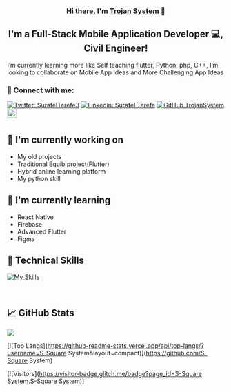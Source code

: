 

<p align="center">

</p>

<h3 align="center">
Hi there, I'm <a href="" target="_blank" rel="noreferrer">Trojan System</a> 👋
</h3>

<h2 align="center">
I'm a Full-Stack Mobile Application Developer 💻, Civil Engineer!
</h2> 

 I’m currently learning more like Self teaching flutter, Python, php, C++, I’m looking to collaborate on Mobile App Ideas and More Challenging App Ideas
### 🤝 Connect with me:
[![Twitter: SurafelTerefe3](https://img.shields.io/twitter/follow/SurafelTerefe3?style=social)](https://twitter.com/SurafelTerefe3)
[![Linkedin: Surafel Terefe](https://img.shields.io/badge/-Surafel-blue?style=flat-square&logo=Linkedin&logoColor=white&link=https://www.linkedin.com/in/surafel-terefe-3a7147181/)](https://www.linkedin.com/in/surafel-terefe-3a7147181/)
[![GitHub TrojanSystem](https://img.shields.io/github/followers/TrojanSystem?label=follow&style=social)](https://github.com/TrojanSystem)
<a href="https://www.instagram.com/ceng_sura/"><img align="left" src="https://raw.githubusercontent.com/yushi1007/yushi1007/main/images/instagram.svg" alt="Yu Shi | Instagram" width="21px"/></a>





</br>


## 🔭 I'm currently working on

- My old projects
- Traditional Equib project(Flutter)
- Hybrid online learning platform
- My python skill

## 🌱 I'm currently learning

- React Native
- Firebase
- Advanced Flutter
- Figma  

## 💼 Technical Skills

[![My Skills](https://skills.thijs.gg/icons?i=flutter,html,css,php,python)](https://skills.thijs.gg)

</br>




## 📈 GitHub Stats 



<picture>
<source 
  srcset="https://github-readme-stats.vercel.app/api?username=S-Square System&show_icons=true&theme=dark"
  media="(prefers-color-scheme: dark)"
/>
<source
  srcset="https://github-readme-stats.vercel.app/api?username=S-Square System&show_icons=true&theme=radical"
  media="(prefers-color-scheme: light), (prefers-color-scheme: no-preference)"
/>
<img src="https://github-readme-stats.vercel.app/api?username=S-Square System&show_icons=true" />
</picture>

[![Top Langs](https://github-readme-stats.vercel.app/api/top-langs/?username=S-Square System&layout=compact)](https://github.com/S-Square System)

[![Visitors](https://visitor-badge.glitch.me/badge?page_id=S-Square System.S-Square System)]
<!---
TrojanSystem/TrojanSystem is a ✨ special ✨ repository because its `README.md` (this file) appears on your GitHub profile.
You can click the Preview link to take a look at your changes.
--->
